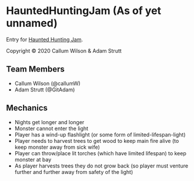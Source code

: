 # HauntedHuntingJam (As of yet unnamed)
Entry for [Haunted Hunting Jam](https://itch.io/jam/haunted-hunting-jam).

Copyright © 2020 Callum Wilson & Adam Strutt

## Team Members
* Callum Wilson (@callumW)
* Adam Strutt (@GitAdam)

## Mechanics
* Nights get longer and longer
* Monster cannot enter the light
* Player has a wind-up flashlight (or some form of limited-lifespan-light)
* Player needs to harvest trees to get wood to keep main fire alive (to keep monster away from sick wife)
* Player can throw/place lit torches (which have limited lifespan) to keep monster at bay
* As player harvests trees they do not grow back (so player must venture further and further away from safety of the light)
